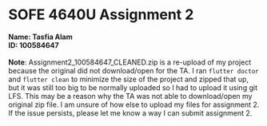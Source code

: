 # SOFE 4640U Assignment 2
**Name: Tasfia Alam** <br>
**ID: 100584647** <br>
<br>
**Note**: Assignment2_100584647_CLEANED.zip is a re-upload of my project because the original did not download/open for the TA. I ran `flutter doctor` and `flutter clean` to minimize the size of the project and zipped that up, but it was still too big to be normally uploaded so I had to upload it using git LFS. This may be a reason why the TA was not able to download/open my original zip file. I am unsure of how else to upload my files for assignment 2. If the issue persists, please let me know a way I can submit assignment 2.

